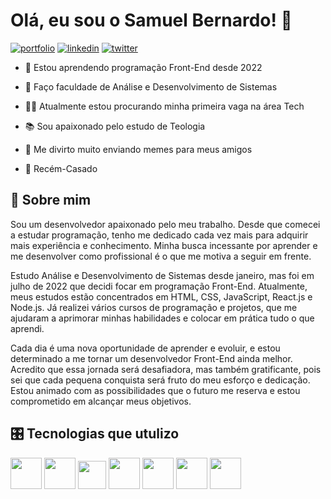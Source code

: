 
# Olá, eu sou o Samuel Bernardo! 👋
[![portfolio](https://img.shields.io/badge/my_portfolio-000?style=for-the-badge&logo=ko-fi&logoColor=white)](https://smk-portfolio.vercel.app/) [![linkedin](https://img.shields.io/badge/linkedin-0A66C2?style=for-the-badge&logo=linkedin&logoColor=white)](https://www.linkedin.com/in/samuelbernardo) [![twitter](https://img.shields.io/badge/twitter-1DA1F2?style=for-the-badge&logo=twitter&logoColor=white)](https://twitter.com/Smk_hb)

- 🧠 Estou aprendendo programação Front-End desde 2022

- 🎒 Faço faculdade de Análise e Desenvolvimento de Sistemas

- 👩‍💻 Atualmente estou procurando minha primeira vaga na área Tech

- 📚 Sou apaixonado pelo estudo de Teologia

- 🤣 Me divirto muito enviando memes para meus amigos

- 💒 Recém-Casado

## 🚀 Sobre mim

Sou um desenvolvedor apaixonado pelo meu trabalho. Desde que comecei a estudar programação, tenho me dedicado cada vez mais para adquirir mais experiência e conhecimento. Minha busca incessante por aprender e me desenvolver como profissional é o que me motiva a seguir em frente.

Estudo Análise e Desenvolvimento de Sistemas desde janeiro, mas foi em julho de 2022 que decidi focar em programação Front-End. Atualmente, meus estudos estão concentrados em HTML, CSS, JavaScript, React.js e Node.js. Já realizei vários cursos de programação e projetos, que me ajudaram a aprimorar minhas habilidades e colocar em prática tudo o que aprendi.

Cada dia é uma nova oportunidade de aprender e evoluir, e estou determinado a me tornar um desenvolvedor Front-End ainda melhor. Acredito que essa jornada será desafiadora, mas também gratificante, pois sei que cada pequena conquista será fruto do meu esforço e dedicação. Estou animado com as possibilidades que o futuro me reserva e estou comprometido em alcançar meus objetivos.
                            
## 🎛️ Tecnologias que utulizo

<img src="https://cdn.jsdelivr.net/gh/devicons/devicon/icons/html5/html5-plain-wordmark.svg" width="50" /> <img src="https://cdn.jsdelivr.net/gh/devicons/devicon/icons/css3/css3-plain-wordmark.svg" width="50" /> <img src="https://cdn.jsdelivr.net/gh/devicons/devicon/icons/javascript/javascript-plain.svg" width="45" /> <img src="https://cdn.jsdelivr.net/gh/devicons/devicon/icons/react/react-original-wordmark.svg" width="50" /> <img src="https://cdn.jsdelivr.net/gh/devicons/devicon/icons/nodejs/nodejs-plain.svg" width="50" /> <img src="https://cdn.jsdelivr.net/gh/devicons/devicon/icons/tailwindcss/tailwindcss-plain.svg" width="50" /> <img src="https://cdn.jsdelivr.net/gh/devicons/devicon/icons/sass/sass-original.svg" width="50" />
